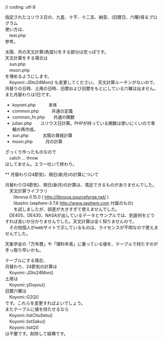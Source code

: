 // coding: utf-8

指定されたユリウス日の、九星、十干、十二支、納音、(旧暦日、六曜)得るプログラム  
使い方は、  
　test.php  
参考。

太陽、月の天文計算(角度λ)をする部分は空っぽです。  
天文計算をする場合は  
　sun.php  
　moon.php  
を埋めるようにします。  
　Koyomi::JDto24Mon() も変更してください。
天文計算ルーチンがないので、月替りの日時、土用の日時、旧暦および旧暦をもとにしている六曜は出ません。また月替わりは1日です。  



- koyomi.php　　　本体  
- common.php　　　共通の定義  
- common_fn.php　　共通の関数  
- julian.php　　ユリウス日計算。PHPが持っている関数は使いにくいので車輪の再作成。  
- sun.php　　 　太陽の黄経計算  
- moon.php　　　月の計算  


  
ざっくり作ったものなので  
　catch ... throw  
はしてません。エラー吐いて終わり。  


  
\*\* 月替わり(24節気)、朔日(新月)の計算について  

月替わり(24節気)、朔日(新月)の計算は、満足できるものがありませんでした。  
　天文計算ライブラリ  
　　libnova 0.15.0 ( http://libnova.sourceforge.net/ )  
　　libastro (xephem-3.7.6 http://www.xephem.com 付属のもの)  
　　を試しましたが、誤差が大きすぎて使えませんでした。  
　DE405、DE430、NASAが出しているデータとサンプルでは、到底何をどうすれば良いか分かりませんでした。天文計算は全く知りませんので。  
　その他個人がwebサイトで示しているものは、ライセンスが不明なので使えませんでした。  


天象学会の「万年暦」や「理科年表」に乗っている値を、テーブルで持たすのが手っ取り早いかも。

  
テーブルにする場合、  
月替わり、24節気の計算は  
　Koyomi::JDto24Mon()  
土用は  
　Koyomi::yDoyou()  
旧暦六曜は  
　Koyomi::G2Q()  
です。これらを変更すればよいでしょう。  
またテーブルに値を持たせるなら  
　Koyomi::listChuSetu()  
　Koyomi::listSaku()  
　Koyomi::listQ()  
は不要です。削除して結構です。

